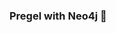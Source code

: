 ### Pregel with Neo4j 🚀



































































































































 




























































































































































































































